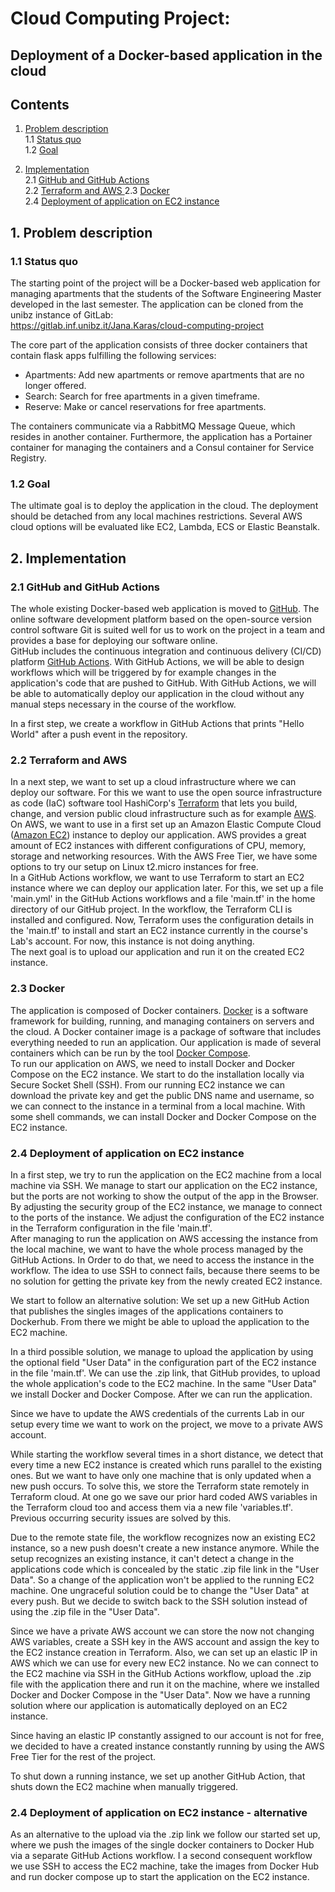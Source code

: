 # Cloud Computing Project: 
## Deployment of a Docker-based application in the cloud


## Contents

1. [ Problem description ](#desc)  
1.1 [ Status quo ](#status)  
1.2 [ Goal ](#goal)

2. [ Implementation ](#impl)  
2.1 [ GitHub and GitHub Actions ](#git)  
2.2 [ Terraform and AWS ](#terraform)
2.3 [ Docker ](#docker)  
2.4 [ Deployment of application on EC2 instance ](#ec2_deployment)

## 1. Problem description <a name="desc"></a>

### 1.1 Status quo <a name="status"></a>

The starting point of the project will be a Docker-based web application for managing apartments that the students of the Software Engineering Master developed in 
the last semester. The application can be cloned from the unibz instance of GitLab:  
https://gitlab.inf.unibz.it/Jana.Karas/cloud-computing-project  

The core part of the application consists of three docker containers that contain flask apps fulfilling the following services:  
* Apartments: Add new apartments or remove apartments that are no longer offered.
* Search: Search for free apartments in a given timeframe.
* Reserve: Make or cancel reservations for free apartments.

The containers communicate via a RabbitMQ Message Queue, which resides in another container. Furthermore, the application has a Portainer container 
for managing the containers and a Consul container for Service Registry.

### 1.2 Goal <a name="goal"></a>

 The ultimate goal is to deploy the application in the cloud. The deployment should be detached from any local machines restrictions. 
 Several AWS cloud options will be evaluated like EC2, Lambda, ECS or Elastic Beanstalk.
 
## 2. Implementation <a name="impl"></a>
 
### 2.1 GitHub and GitHub Actions <a name="git"></a>
 
 The whole existing Docker-based web application is moved to [GitHub](https://github.com/). The online software development platform based on the open-source version control software Git is suited well for us to work on the project in a team and provides a base for deploying our software online.  
 GitHub includes the continuous integration and continuous delivery (CI/CD) platform [GitHub Actions](https://github.com/features/actions). With GitHub Actions, we will be able to design workflows which will be triggered by for example changes in the application's code that are pushed to GitHub. With GitHub Actions, we will be able to automatically deploy our application in the cloud without any manual steps necessary in the course of the workflow.  
 
 In a first step, we create a workflow in GitHub Actions that prints "Hello World" after a push event in the repository.
 
### 2.2 Terraform and AWS <a name="terraform"></a>

In a next step, we want to set up a cloud infrastructure where we can deploy our software. For this we want to use the open source infrastructure as code (IaC) software tool HashiCorp's [Terraform](https://www.terraform.io/) that lets you  build, change, and version public cloud infrastructure such as for example [AWS](https://aws.amazon.com/). On AWS, we want to use in a first set up an Amazon Elastic Compute Cloud ([Amazon EC2](https://aws.amazon.com/ec2/)) instance to deploy our application.  AWS provides a great amount of EC2 instances with different configurations of CPU, memory, storage and networking resources. With the AWS Free Tier, we have some options to try our setup on Linux t2.micro instances for free.  
In a GitHub Actions workflow, we want to use Terraform to start an EC2 instance where we can deploy our application later. For this, we set up a file 'main.yml' in the GitHub Actions workflows and a file 'main.tf' in the home directory of our GitHub project. In the workflow, the Terraform CLI is installed and configured. Now, Terraform uses the configuration details in the 'main.tf' to install and start an EC2 instance currently in the course's Lab's account. For now, this instance is not doing anything.  
The next goal is to upload our application and run it on the created EC2 instance.

### 2.3 Docker <a name="docker"></a>

The application is composed of Docker containers. [Docker](https://www.docker.com/) is a software framework for building, running, and managing containers on servers and the cloud. A Docker container image is a package of software that includes everything needed to run an application. Our application is made of several containers which can be run by the tool [Docker Compose](https://docs.docker.com/compose/).  
To run our application on AWS, we need to install Docker and Docker Compose on the EC2 instance. We start to do the installation locally via Secure Socket Shell (SSH). From our running EC2 instance we can download the private key and get the public DNS name and username, so we can connect to the instance in a terminal from a local machine. With some shell commands, we can install Docker and Docker Compose on the EC2 instance.

### 2.4 Deployment of application on EC2 instance <a name="ec2_deployment"></a>

In a first step, we try to run the application on the EC2 machine from a local machine via SSH. We manage to start our application on the EC2 instance, but the ports are not working to show the output of the app in the Browser. By adjusting the security group of the EC2 instance, we manage to connect to the ports of the instance. We adjust the configuration of the EC2 instance in the Terraform configuration in the file 'main.tf'.  
After managing to run the application on AWS accessing the instance from the local machine, we want to have the whole process managed by the GitHub Actions. In Order to do that, we need to access the instance in the workflow. The idea to use SSH to connect fails, because there seems to be no solution for getting the private key from the newly created EC2 instance.

We start to follow an alternative solution: We set up a new GitHub Action that publishes the singles images of the applications containers to Dockerhub. From there we might be able to upload the application to the EC2 machine.

In a third possible solution, we manage to upload the application by using the optional field "User Data" in the configuration part of the EC2 instance in the file 'main.tf'. We can use the .zip link, that GitHub provides, to upload the whole application's code to the EC2 machine. In the same "User Data" we install Docker and Docker Compose. After we can run the application. 

Since we have to update the AWS credentials of the currents Lab in our setup every time we want to work on the project, we move to a private AWS account.

While starting the workflow several times in a short distance, we detect that every time a new EC2 instance is created which runs parallel to the existing ones. But we want to have only one machine that is only updated when a new push occurs. To solve this, we store the Terraform state remotely in Terraform cloud. At one go we save our prior hard coded AWS variables in the Terraform cloud too and access them via a new file 'variables.tf'. Previous occurring security issues are solved by this.

Due to the remote state file, the workflow recognizes now an existing EC2 instance, so a new push doesn't create a new instance anymore. While the setup recognizes an existing instance, it can't detect a change in the applications code which is concealed by the static .zip file link in the "User Data". So a change of the application won't be applied to the running EC2 machine. One ungraceful solution could be to change the "User Data" at every push. But we decide to switch back to the SSH solution instead of using the .zip file in the "User Data".

Since we have a private AWS account we can store the now not changing AWS variables, create a SSH key in the AWS account and assign the key to the EC2 instance creation in Terraform. Also, we can set up an elastic IP in AWS which we can use for every new EC2 instance. No we can connect to the EC2 machine via SSH in the GitHub Actions workflow, upload the .zip file with the application there and run it on the machine, where we installed Docker and Docker Compose in the "User Data". 
Now we have a running solution where our application is automatically deployed on an EC2 instance.

Since having an elastic IP constantly assigned to our account is not for free, we decided to have a created instance constantly running by using the AWS Free Tier for the rest of the project.

To shut down a running instance, we set up another GitHub Action, that shuts down the EC2 machine when manually triggered.


### 2.4 Deployment of application on EC2 instance  - alternative <a name="ec2_deployment_alt"></a>

As an alternative to the upload via the .zip link we follow our started set up, where we push the images of the single docker containers to Docker Hub via a separate GitHub Actions workflow. I a second consequent workflow we use SSH to access the EC2 machine, take the images from Docker Hub and run docker compose up to start the application on the EC2 instance.

